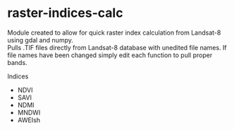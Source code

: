 # raster-indices-calc
Module created to allow for quick raster index calculation from Landsat-8 using gdal and numpy.   
Pulls .TIF files directly from Landsat-8 database with unedited file names. If file names have been changed simply edit each function to pull proper bands.


Indices
- NDVI
- SAVI 
- NDMI
- MNDWI
- AWEIsh
